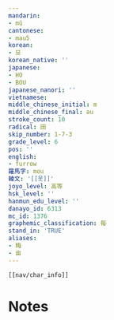 ```yaml
---
mandarin:
- mǔ
cantonese:
- mau5
korean:
- 묘
korean_native: ''
japanese:
- HO
- BOU
japanese_nanori: ''
vietnamese:
middle_chinese_initial: m
middle_chinese_final: əu
stroke_count: 10
radical: 田
skip_number: 1-7-3
grade_level: 6
pos: ''
english:
- furrow
羅馬字: mou
韓文: '[[못]]'
joyo_level: 高等
hsk_level: ''
hanmun_edu_level: ''
danayo_id: 6313
mc_id: 1376
graphemic_classification: 每
stand_in: 'TRUE'
aliases:
- 畮
- 亩
---
```

```meta-bind-embed
[[nav/char_info]]
```

# Notes
